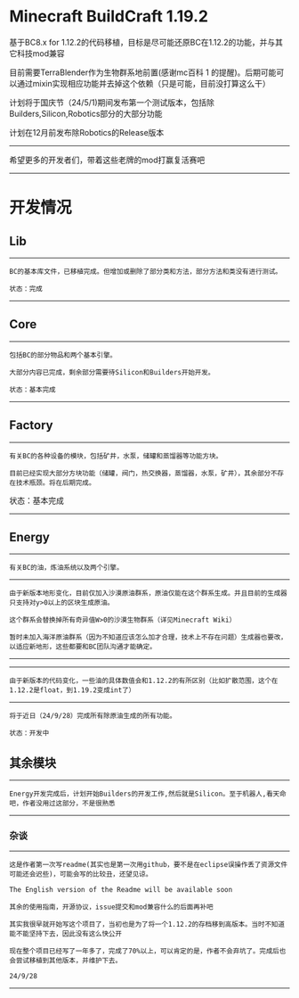 Minecraft BuildCraft 1.19.2
===========================

基于BC8.x for 1.12.2的代码移植，目标是尽可能还原BC在1.12.2的功能，并与其它科技mod兼容

目前需要TerraBlender作为生物群系地前置(感谢mc百科 1 的提醒)。后期可能可以通过mixin实现相应功能并去掉这个依赖（只是可能，目前没打算这么干）

计划将于国庆节（24/5/1)期间发布第一个测试版本，包括除Builders,Silicon,Robotics部分的大部分功能

计划在12月前发布除Robotics的Release版本

****

希望更多的开发者们，带着这些老牌的mod打赢复活赛吧

****


# 开发情况
## Lib
****

    BC的基本库文件，已移植完成。但增加或删除了部分类和方法，部分方法和类没有进行测试。

    状态：完成

****
## Core
****

    包括BC的部分物品和两个基本引擎。

    大部分内容已完成，剩余部分需要待Silicon和Builders开始开发。

    状态：基本完成

****
## Factory
****

    有关BC的各种设备的模块，包括矿井，水泵，储罐和蒸馏器等功能方块。

    目前已经实现大部分方块功能（储罐，阀门，热交换器，蒸馏器，水泵，矿井），其余部分不存在技术瓶颈。将在后期完成。

状态：基本完成

****
## Energy
****

    有关BC的油，炼油系统以及两个引擎。
---
    由于新版本地形变化，目前仅加入沙漠原油群系，原油仅能在这个群系生成。并且目前的生成器只支持对y>0以上的区块生成原油。

    这个群系会替换掉所有奇异值W>0的沙漠生物群系（详见Minecraft Wiki）

    暂时未加入海洋原油群系（因为不知道应该怎么加才合理，技术上不存在问题）生成器也要改，以适应新地形，这些都要和BC团队沟通才能确定。
---
---
    由于新版本的代码变化，一些油的具体数值会和1.12.2的有所区别（比如扩散范围，这个在1.12.2是float，到1.19.2变成int了）
---
    将于近日（24/9/28）完成所有除原油生成的所有功能。

    状态：开发中

## 其余模块
****

    Energy开发完成后，计划开始Builders的开发工作,然后就是Silicon。至于机器人,看天命吧，作者没用过这部分，不是很熟悉

****

### 杂谈
****

    这是作者第一次写readme(其实也是第一次用github，要不是在eclipse误操作丢了资源文件可能还会迟些)，可能会写的比较丑，还望见谅。

    The English version of the Readme will be available soon

    其余的使用指南，开源协议，issue提交和mod兼容什么的后面再补吧

    其实我很早就开始写这个项目了，当初也是为了将一个1.12.2的存档移到高版本。当时不知道能不能坚持下去，因此没有这么快公开

    现在整个项目已经写了一年多了，完成了70%以上，可以肯定的是，作者不会弃坑了。完成后也会尝试移植到其他版本，并维护下去。

    24/9/28

****

